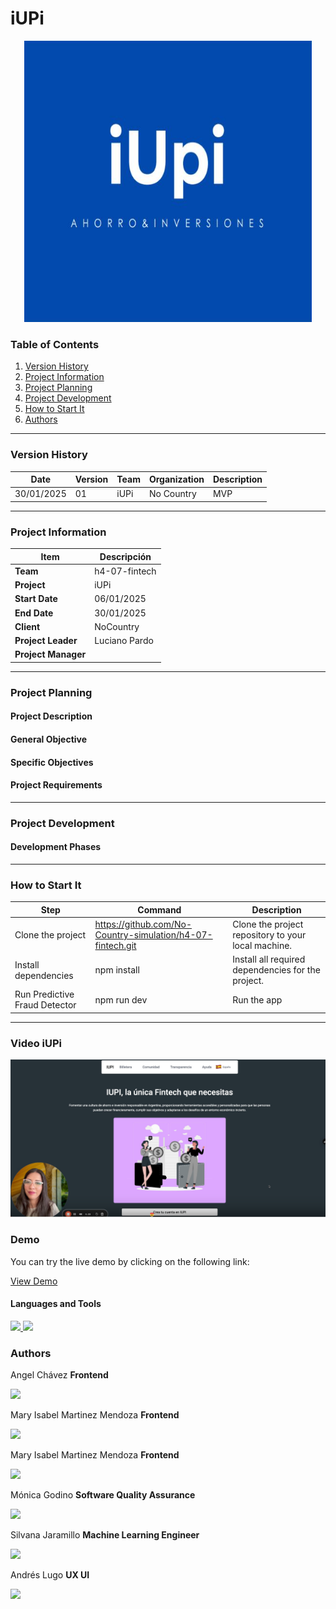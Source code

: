 # iUPi

<p align="center">
  <img width="460" height="450" src="https://github.com/No-Country-simulation/h4-07-fintech/blob/main/img/logo.png">
</p>

### Table of Contents

1. [Version History](#version-history)
2. [Project Information](#project-information)
3. [Project Planning](#project-planning)
4. [Project Development](#project-development)
7. [How to Start It](#How-to-Start-It)
8. [Authors](#Authors)

---
### Version History


| Date      | Version | Team                             | Organization | Description                                              |
|------------|---------|-----------------------------------|--------------|----------------------------------------------------------|
| 30/01/2025 |  01 |iUPi| No Country| MVP |

---

### Project Information

| Item                  | Descripción                                |
|-----------------------|--------------------------------------------|
| **Team**            | h4-07-fintech                    |
| **Project**          | iUPi            |
| **Start Date**   | 06/01/2025                                 |
| **End Date**   | 30/01/2025                                 |
| **Client**           | NoCountry                                  |
| **Project Leader** | Luciano Pardo                           |
| **Project Manager**   |                               |

---

### Project Planning

#### Project Description


#### General Objective


#### Specific Objectives


#### Project Requirements


---

### Project Development

#### Development Phases


---

### How to Start It
| Step                       | Command                                    | Description                                                             |
|----------------------------|--------------------------------------------|-------------------------------------------------------------------------|
| Clone the project       |https://github.com/No-Country-simulation/h4-07-fintech.git | Clone the project repository to your local machine.     |
| Install dependencies    | npm install                               | Install all required dependencies for the project.      |
| Run Predictive Fraud Detector       |npm run dev                   | Run the app                                  |
---

### Video iUPi

[![Video iUPi](https://github.com/No-Country-simulation/h4-07-fintech/blob/main/img/video.png)](https://www.loom.com/share/eb74f7328aa644539fe956bffa2342ad?sid=3f6ff130-d881-4655-b630-79a06928673a)

### Demo

You can try the live demo by clicking on the following link:

[View Demo](https://h4-07-fintech.vercel.app/)

#### Languages and Tools
<p align="left">
<a href="https://es.react.dev/" target="_blank" rel="noreferrer"> <img src="https://img.shields.io/badge/React-20232A?style=for-the-badge&logo=react&logoColor=61DAFB"/> </a>
<a https://nextjs.org/" target="_blank" rel="noreferrer"> <img src="https://img.shields.io/badge/next%20js-000000?style=for-the-badge&logo=nextdotjs&logoColor=white"/> </a>

</p>


### Authors                                           

Angel Chávez
**Frontend**
<p><a href="https://www.linkedin.com/in/angel-ch%C3%A1vez" target="blank"><img src="https://img.shields.io/badge/LinkedIn-0077B5?style=for-the-badge&logo=linkedin&logoColor=white" /> </a></p>


Mary Isabel Martinez Mendoza
**Frontend**
<p><a href="https://www.linkedin.com/in/soyisabelmm/" target="blank"><img src="https://img.shields.io/badge/LinkedIn-0077B5?style=for-the-badge&logo=linkedin&logoColor=white" /> </a></p>

Mary Isabel Martinez Mendoza
**Frontend**
<p><a href="https://www.linkedin.com/in/soyisabelmm/" target="blank"><img src="https://img.shields.io/badge/LinkedIn-0077B5?style=for-the-badge&logo=linkedin&logoColor=white" /> </a></p>

Mónica Godino
**Software Quality Assurance**
<p><a https://www.linkedin.com/in/m%C3%B3nica-godino-2ab231158/" target="blank"><img src="https://img.shields.io/badge/LinkedIn-0077B5?style=for-the-badge&logo=linkedin&logoColor=white" /> </a></p>


Silvana Jaramillo
**Machine Learning Engineer**
<p><a href="https://linkedin.com/in/silvana-jaramillo" target="blank"><img src="https://img.shields.io/badge/LinkedIn-0077B5?style=for-the-badge&logo=linkedin&logoColor=white" /> </a></p>


Andrés Lugo
**UX UI**
<p><a href="" target="blank"><img src="https://img.shields.io/badge/LinkedIn-0077B5?style=for-the-badge&logo=linkedin&logoColor=white" /> </a></p>

 
